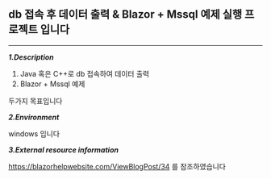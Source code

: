 ## **db 접속 후 데이터 출력 & Blazor + Mssql 예제 실행 프로젝트 입니다**

***


***1.Description***

1. Java 혹은 C++로 db 접속하여 데이터 출력
2. Blazor + Mssql 예제

두가지 목표입니다




***2.Environment***

windows 입니다




***3.External resource information***

https://blazorhelpwebsite.com/ViewBlogPost/34
를 참조하였습니다
